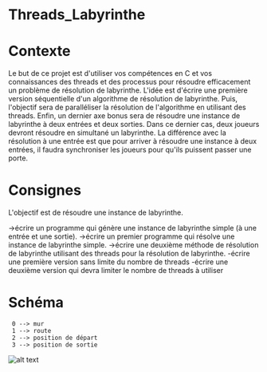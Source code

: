 # Threads_Labyrinthe

# Contexte
Le but de ce projet est d'utiliser vos compétences en C et vos connaissances des threads et des processus pour résoudre efficacement un problème de résolution de labyrinthe. L'idée est d'écrire une première version séquentielle d'un algorithme de résolution de labyrinthe. Puis, l'objectif sera de paralléliser la résolution de l'algorithme en utilisant des threads. Enfin, un dernier axe bonus sera de résoudre une instance de labyrinthe à deux entrées et deux sorties. Dans ce dernier cas, deux joueurs devront résoudre en simultané un labyrinthe. La différence avec la résolution à une entrée est que pour arriver à résoudre une instance à deux entrées, il faudra synchroniser les joueurs pour qu'ils puissent passer une porte.

# Consignes
L'objectif est de résoudre une instance de labyrinthe.

->écrire un programme qui génère une instance de labyrinthe simple (à une entrée et une sortie).
->écrire un premier programme qui résolve une instance de labyrinthe simple.
->écrire une deuxième méthode de résolution de labyrinthe utilisant des threads pour la résolution de labyrinthe.
    -écrire une première version sans limite du nombre de threads
    -écrire une deuxième version qui devra limiter le nombre de threads à utiliser
    
# Schéma

     0 --> mur
     1 --> route
     2 --> position de départ
     3 --> position de sortie
   
   
   
![alt text](https://github.com/Amassi06/Threads_Labyrinthe/blob/main/Capture%20d'%C3%A9cran%202023-04-03%20192331.png)
